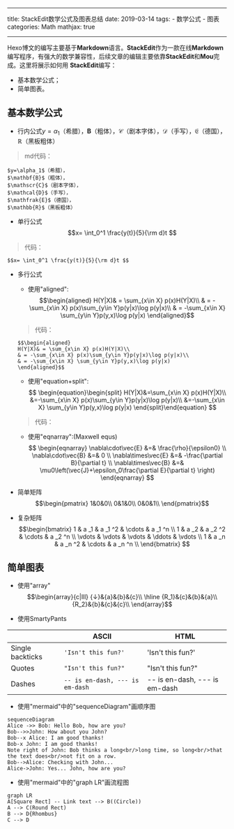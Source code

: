 
---
title: StackEdit数学公式及图表总结
date: 2019-03-14
tags: 
	- 数学公式
	- 图表
categories: Math
mathjax: true

---

Hexo博文的编写主要基于**Markdown**语言。**StackEdit**作为一款在线**Markdown**编写程序，有强大的数学兼容性，后续文章的编辑主要依靠**StackEdit**和**Mou**完成。这里将展示如何用 **StackEdit**编写：

- 基本数学公式；
- 简单图表。

<!-- more -->

## 基本数学公式

- 行内公式$y=\alpha_1$（希腊），$\mathbf{B}$（粗体），$\mathscr{C}$（剧本字体），$\mathcal{D}$（手写），$\mathfrak{E}$（德国），$\mathbb{R}$（黑板粗体）

>md代码：
```
$y=\alpha_1$（希腊），
$\mathbf{B}$（粗体），
$\mathscr{C}$（剧本字体），
$\mathcal{D}$（手写），
$\mathfrak{E}$（德国），
$\mathbb{R}$（黑板粗体）
```
- 单行公式$$x= \int_0^1 \frac{y(t)}{5}{\rm d}t $$
>代码：
```
$$x= \int_0^1 \frac{y(t)}{5}{\rm d}t $$
```
- 多行公式
	- 使用"aligned":
	$$\begin{aligned}
	H(Y|X)& = \sum_{x\in X} p(x)H(Y|X)\\
	& = -\sum_{x\in X} p(x)\sum_{y\in Y}p(y|x)\log p(y|x)\\
	& = -\sum_{x\in X} \sum_{y\in Y}p(y,x)\log p(y|x)
	\end{aligned}$$
	>代码：
	```
	$$\begin{aligned}
	H(Y|X)& = \sum_{x\in X} p(x)H(Y|X)\\
	& = -\sum_{x\in X} p(x)\sum_{y\in Y}p(y|x)\log p(y|x)\\
	& = -\sum_{x\in X} \sum_{y\in Y}p(y,x)\log p(y|x)
	\end{aligned}$$
	```
	- 使用"equation+split":
	$$
	\begin{equation}\begin{split}
	H(Y|X)&=\sum_{x\in X} p(x)H(Y|X)\\
	&=-\sum_{x\in X} p(x)\sum_{y\in Y}p(y|x)\log p(y|x)\\
	&=-\sum_{x\in X} \sum_{y\in Y}p(y,x)\log p(y|x)
	\end{split}\end{equation}
	$$
	>代码：
	
	- 使用"eqnarray":(Maxwell equs)
	$$
\begin{eqnarray}
\nabla\cdot\vec{E} &=& \frac{\rho}{\epsilon0} \\
\nabla\cdot\vec{B} &=& 0 \\
\nabla\times\vec{E} &=& -\frac{\partial B}{\partial t} \\
\nabla\times\vec{B} &=& \mu0\left(\vec{J}+\epsilon_0\frac{\partial E}{\partial t} \right)
\end{eqnarray}
$$

- 简单矩阵
$$\begin{pmatrix}
1&0&0\\
0&1&0\\
0&0&1\\
\end{pmatrix}$$

- 复杂矩阵
$$\begin{bmatrix}
1 & a _1 & a _1 ^2 & \cdots  & a _1 ^n \\
1 & a _2 & a _2 ^2 & \cdots  & a _2 ^n \\
\vdots & \vdots & \vdots & \ddots & \vdots \\
1 & a _n & a _n ^2 & \cdots & a _n ^n \\
\end{bmatrix}
$$


## 简单图表
- 使用"array"
$$\begin{array}{c|lll}
{↓}&{a}&{b}&{c}\\
\hline
{R_1}&{c}&{b}&{a}\\
{R_2}&{b}&{c}&{c}\\
\end{array}$$


- 使用SmartyPants

|                |ASCII                          |HTML                         |
|----------------|-------------------------------|-----------------------------|
|Single backticks|`'Isn't this fun?'`            |'Isn't this fun?'            |
|Quotes          |`"Isn't this fun?"`            |"Isn't this fun?"            |
|Dashes          |`-- is en-dash, --- is em-dash`|-- is en-dash, --- is em-dash|

- 使用"mermaid"中的"sequenceDiagram"画顺序图
```mermaid
sequenceDiagram
Alice ->> Bob: Hello Bob, how are you?
Bob-->>John: How about you John?
Bob--x Alice: I am good thanks!
Bob-x John: I am good thanks!
Note right of John: Bob thinks a long<br/>long time, so long<br/>that the text does<br/>not fit on a row.
Bob-->Alice: Checking with John...
Alice->John: Yes... John, how are you?
```

- 使用"mermaid"中的"graph LR"画流程图
```mermaid
graph LR
A[Square Rect] -- Link text --> B((Circle))
A --> C(Round Rect)
B --> D{Rhombus}
C --> D
```

<!--stackedit_data:
eyJoaXN0b3J5IjpbOTQ5NTk4MzI4LDEzMzczNTU0NCwxNjg2Mz
czNzI3LDE0MTMxMjE0MSwyMDU5MDAwODI3LC05NzA5OTY1MDMs
LTE5OTM0MTY1MDQsMTg2MTg5ODIzNCwxNzU0OTIyMDM3LDEzMj
c1NDkyOTksMjY2OTgyMDMwXX0=
-->